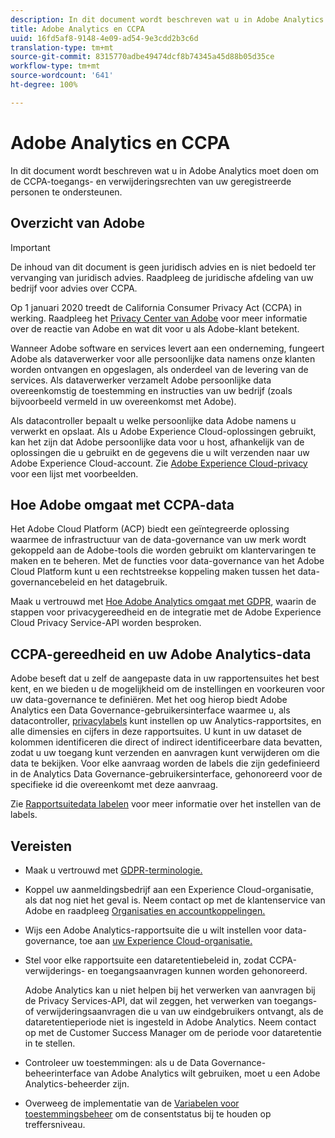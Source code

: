 ```yaml
---
description: In dit document wordt beschreven wat u in Adobe Analytics moet doen om de CCPA-toegangs- en verwijderingsrechten van uw geregistreerde personen te ondersteunen.
title: Adobe Analytics en CCPA
uuid: 16fd5af8-9148-4e09-ad54-9e3cdd2b3c6d
translation-type: tm+mt
source-git-commit: 8315770adbe49474dcf8b74345a45d88b05d35ce
workflow-type: tm+mt
source-wordcount: '641'
ht-degree: 100%

---
```



# Adobe Analytics en CCPA

In dit document wordt beschreven wat u in Adobe Analytics moet doen om de CCPA-toegangs- en verwijderingsrechten van uw geregistreerde personen te ondersteunen.

## Overzicht van Adobe

>[!IMPORTANT]
>
>De inhoud van dit document is geen juridisch advies en is niet bedoeld ter vervanging van juridisch advies. Raadpleeg de juridische afdeling van uw bedrijf voor advies over CCPA.

Op 1 januari 2020 treedt de California Consumer Privacy Act (CCPA) in werking. Raadpleeg het [Privacy Center van Adobe](https://www.adobe.com/nl/privacy.html) voor meer informatie over de reactie van Adobe en wat dit voor u als Adobe-klant betekent.

Wanneer Adobe software en services levert aan een onderneming, fungeert Adobe als dataverwerker voor alle persoonlijke data namens onze klanten worden ontvangen en opgeslagen, als onderdeel van de levering van de services. Als dataverwerker verzamelt Adobe persoonlijke data overeenkomstig de toestemming en instructies van uw bedrijf (zoals bijvoorbeeld vermeld in uw overeenkomst met Adobe).

Als datacontroller bepaalt u welke persoonlijke data Adobe namens u verwerkt en opslaat. Als u Adobe Experience Cloud-oplossingen gebruikt, kan het zijn dat Adobe persoonlijke data voor u host, afhankelijk van de oplossingen die u gebruikt en de gegevens die u wilt verzenden naar uw Adobe Experience Cloud-account. Zie [Adobe Experience Cloud-privacy](https://www.adobe.com/privacy/marketing-cloud.html#collect) voor een lijst met voorbeelden.

## Hoe Adobe omgaat met CCPA-data

Het Adobe Cloud Platform (ACP) biedt een geïntegreerde oplossing waarmee de infrastructuur van de data-governance van uw merk wordt gekoppeld aan de Adobe-tools die worden gebruikt om klantervaringen te maken en te beheren. Met de functies voor data-governance van het Adobe Cloud Platform kunt u een rechtstreekse koppeling maken tussen het data-governancebeleid en het datagebruik.

Maak u vertrouwd met [Hoe Adobe Analytics omgaat met GDPR](https://www.adobe.com/data-analytics-cloud/analytics/general-data-protection-regulation.html), waarin de stappen voor privacygereedheid en de integratie met de Adobe Experience Cloud Privacy Service-API worden besproken.

## CCPA-gereedheid en uw Adobe Analytics-data

Adobe beseft dat u zelf de aangepaste data in uw rapportensuites het best kent, en we bieden u de mogelijkheid om de instellingen en voorkeuren voor uw data-governance te definiëren. Met het oog hierop biedt Adobe Analytics een Data Governance-gebruikersinterface waarmee u, als datacontroller, [privacylabels](/help/admin/c-data-governance/gdpr-labels.md#data-governance-labels) kunt instellen op uw Analytics-rapportsites, en alle dimensies en cijfers in deze rapportsuites. U kunt in uw dataset de kolommen identificeren die direct of indirect identificeerbare data bevatten, zodat u uw toegang kunt verzenden en aanvragen kunt verwijderen om die data te bekijken. Voor elke aanvraag worden de labels die zijn gedefinieerd in de Analytics Data Governance-gebruikersinterface, gehonoreerd voor de specifieke id die overeenkomt met deze aanvraag.

Zie [Rapportsuitedata labelen](/help/admin/c-data-governance/gdpr-setup-reportsuite.md) voor meer informatie over het instellen van de labels.

## Vereisten

* Maak u vertrouwd met [GDPR-terminologie.](/help/admin/c-data-governance/gdpr-terminology.md)
* Koppel uw aanmeldingsbedrijf aan een Experience Cloud-organisatie, als dat nog niet het geval is. Neem contact op met de klantenservice van Adobe en raadpleeg [Organisaties en accountkoppelingen.](https://docs.adobe.com/content/help/nl-NL/core-services/interface/manage-users-and-products/organizations.html)
* Wijs een Adobe Analytics-rapportsuite die u wilt instellen voor data-governance, toe aan [uw Experience Cloud-organisatie.](https://docs.adobe.com/content/help/nl-NL/core-services/interface/about-core-services/report-suite-mapping.html)
* Stel voor elke rapportsuite een dataretentiebeleid in, zodat CCPA-verwijderings- en toegangsaanvragen kunnen worden gehonoreerd.

   Adobe Analytics kan u niet helpen bij het verwerken van aanvragen bij de Privacy Services-API, dat wil zeggen, het verwerken van toegangs- of verwijderingsaanvragen die u van uw eindgebruikers ontvangt, als de dataretentieperiode niet is ingesteld in Adobe Analytics. Neem contact op met de Customer Success Manager om de periode voor dataretentie in te stellen.

* Controleer uw toestemmingen: als u de Data Governance-beheerinterface van Adobe Analytics wilt gebruiken, moet u een Adobe Analytics-beheerder zijn.
* Overweeg de implementatie van de [Variabelen voor toestemmingsbeheer](/help/admin/c-data-governance/consent-variables.md) om de consentstatus bij te houden op treffersniveau.
